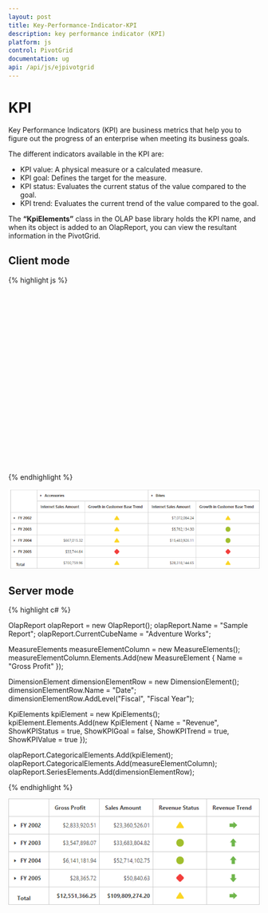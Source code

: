 ```yaml
---
layout: post
title: Key-Performance-Indicator-KPI
description: key performance indicator (KPI)
platform: js
control: PivotGrid
documentation: ug
api: /api/js/ejpivotgrid
---
```


# KPI

Key Performance Indicators (KPI) are business metrics that help you to figure out the progress of an enterprise when meeting its business goals.

The different indicators available in the KPI are:

* KPI value: A physical measure or a calculated measure.
* KPI goal: Defines the target for the measure.
* KPI status: Evaluates the current status of the value compared to the goal.
* KPI trend: Evaluates the current trend of the value compared to the goal.

The **“KpiElements”** class in the OLAP base library holds the KPI name, and when its object is added to an OlapReport, you can view the resultant information in the PivotGrid.

## Client mode

{% highlight js %}

<!--Create a tag which acts as a container for PivotGrid-->
 <div id="PivotGrid1" style="height: 350px; width: 100%; overflow: auto"></div>
 
<script type="text/javascript">
    $(function() {
        $("#PivotGrid1").ejPivotGrid({
            dataSource: {
                data: "http://bi.syncfusion.com/olap/msmdpump.dll",
                catalog: "Adventure Works DW 2008 SE",
                cube: "Adventure Works",
                rows: [{
                    fieldName: "[Date].[Fiscal]"
                }, ],
                columns: [{
                    fieldName: "[Product].[Product Categories]"
                }],
                values: [{
                    measures: [{
                        fieldName: "[Measures].[Internet Sales Amount]"
                    }, {
                        fieldName: "[Measures].[Growth in Customer Base Trend]"
                    }],
                    axis: ej.olap.AxisName.Column
                }]
            }
        });
    });
</script>

{% endhighlight %}


![](KPI_images/ClientSideKPI.png)

## Server mode

{% highlight c# %}

OlapReport olapReport = new OlapReport();
olapReport.Name = "Sample Report";
olapReport.CurrentCubeName = "Adventure Works";

MeasureElements measureElementColumn = new MeasureElements();
measureElementColumn.Elements.Add(new MeasureElement {
    Name = "Gross Profit"
});

DimensionElement dimensionElementRow = new DimensionElement();
dimensionElementRow.Name = "Date";
dimensionElementRow.AddLevel("Fiscal", "Fiscal Year");

KpiElements kpiElement = new KpiElements();
kpiElement.Elements.Add(new KpiElement {
    Name = "Revenue", ShowKPIStatus = true, ShowKPIGoal = false, ShowKPITrend = true, ShowKPIValue = true
});

olapReport.CategoricalElements.Add(kpiElement);
olapReport.CategoricalElements.Add(measureElementColumn);
olapReport.SeriesElements.Add(dimensionElementRow);

{% endhighlight %}

![](KPI_images/kpi.png)

